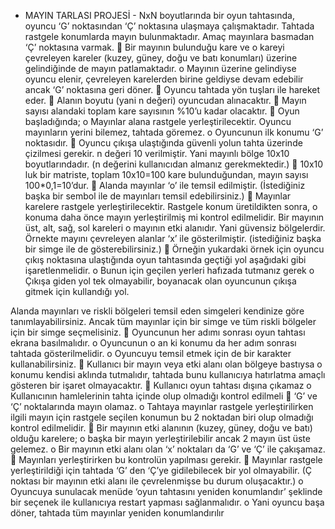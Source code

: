 - MAYIN TARLASI PROJESİ -
NxN boyutlarında bir oyun tahtasında, oyuncu ‘G’ noktasından ‘Ç’ noktasına ulaşmaya çalışmaktadır. Tahtada rastgele konumlarda mayın bulunmaktadır. Amaç mayınlara basmadan ‘Ç’ noktasına varmak.  Bir mayının bulunduğu kare ve o kareyi çevreleyen kareler (kuzey, güney, doğu ve batı konumları) üzerine gelindiğinde de mayın patlamaktadır. o Mayının üzerine gelindiyse oyuncu elenir, çevreleyen karelerden birine geldiyse devam edebilir ancak ‘G’ noktasına geri döner.  Oyuncu tahtada yön tuşları ile hareket eder.  Alanın boyutu (yani n değeri) oyuncudan alınacaktır.  Mayın sayısı alandaki toplam kare sayısının %10’u kadar olacaktır.  Oyun başladığında; o Mayınlar alana rastgele yerleştirilecektir. Oyuncu mayınların yerini bilemez, tahtada göremez. o Oyuncunun ilk konumu ‘G’ noktasıdır.  Oyuncu çıkışa ulaştığında güvenli yolun tahta üzerinde çizilmesi gerekir. n değeri 10 verilmiştir. Yani mayınlı bölge 10x10 boyutlarındadır. (n değerini kullanıcıdan almanız gerekmektedir.)  10x10 luk bir matriste, toplam 10x10=100 kare bulunduğundan, mayın sayısı 100\*0,1=10’dur.  Alanda mayınlar ‘o’ ile temsil edilmiştir. (İstediğiniz başka bir sembol ile de mayınları temsil edebilirsiniz.)  Mayınlar karelere rastgele yerleştirilecektir. Rastgele konum üretildikten sonra, o konuma daha önce mayın yerleştirilmiş mi kontrol edilmelidir. Bir mayının üst, alt, sağ, sol kareleri o mayının etki alanıdır. Yani güvensiz bölgelerdir. Örnekte mayını çevreleyen alanlar ‘x’ ile gösterilmiştir. (istediğiniz başka bir simge ile de gösterebilirsiniz.)  Örneğin yukardaki örnek için oyuncu çıkış noktasına ulaştığında oyun tahtasında geçtiği yol aşağıdaki gibi işaretlenmelidir. o Bunun için geçilen yerleri hafızada tutmanız gerek o Çıkışa giden yol tek olmayabilir, boyanacak olan oyuncunun çıkışa gitmek için kullandığı yol.

Alanda mayınları ve riskli bölgeleri temsil eden simgeleri kendinize göre tanımlayabilirsiniz. Ancak tüm mayınlar için bir simge ve tüm riskli bölgeler için bir simge seçmelisiniz.  Oyuncunun her adımı sonrası oyun tahtası ekrana basılmalıdır. o Oyuncunun o an ki konumu da her adım sonrası tahtada gösterilmelidir. o Oyuncuyu temsil etmek için de bir karakter kullanabilirsiniz.  Kullanıcı bir mayın veya etki alanı olan bölgeye bastıysa o konumu kendisi aklında tutmalıdır, tahtada bunu kullanıcıya hatırlatma amaçlı gösteren bir işaret olmayacaktır.  Kullanıcı oyun tahtası dışına çıkamaz o Kullanıcının hamlelerinin tahta içinde olup olmadığı kontrol edilmeli  ‘G’ ve ‘Ç’ noktalarında mayın olamaz. o Tahtaya mayınlar rastgele yerleştirilirken ilgili mayın için rastgele seçilen konumun bu 2 noktadan biri olup olmadığı kontrol edilmelidir.  Bir mayının etki alanının (kuzey, güney, doğu ve batı) olduğu karelere; o başka bir mayın yerleştirilebilir ancak 2 mayın üst üste gelemez. o Bir mayının etki alanı olan ‘x’ noktaları da ‘G’ ve ‘Ç’ ile çakışamaz.  Mayınları yerleştirirken bu kontrolün yapılması gerekir.  Mayınlar rastgele yerleştirildiği için tahtada ‘G’ den ‘Ç’ye gidilebilecek bir yol olmayabilir. (Ç noktası bir mayının etki alanı ile çevrelenmişse bu durum oluşacaktır.) o Oyuncuya sunulacak menüde ‘oyun tahtasını yeniden konumlandır’ şeklinde bir seçenek ile kullanıcıya restart yapması sağlanmalıdır. o Yani oyuncu başa döner, tahtada tüm mayınlar yeniden konumlandırılır
